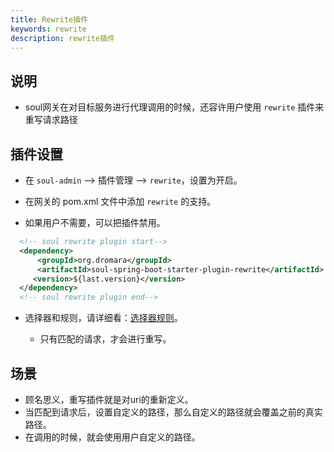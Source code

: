 ```yaml
---
title: Rewrite插件
keywords: rewrite
description: rewrite插件
---
```


## 说明

* soul网关在对目标服务进行代理调用的时候，还容许用户使用 `rewrite` 插件来重写请求路径

## 插件设置

* 在 `soul-admin` --> 插件管理 --> `rewrite`，设置为开启。

* 在网关的 pom.xml 文件中添加 `rewrite` 的支持。

* 如果用户不需要，可以把插件禁用。

```xml
  <!-- soul rewrite plugin start-->
  <dependency>
      <groupId>org.dromara</groupId>
      <artifactId>soul-spring-boot-starter-plugin-rewrite</artifactId>
     <version>${last.version}</version>
  </dependency>
  <!-- soul rewrite plugin end-->
``` 

* 选择器和规则，请详细看：[选择器规则](../selector-and-rule)。

  * 只有匹配的请求，才会进行重写。

## 场景

* 顾名思义，重写插件就是对uri的重新定义。
* 当匹配到请求后，设置自定义的路径，那么自定义的路径就会覆盖之前的真实路径。
* 在调用的时候，就会使用用户自定义的路径。
